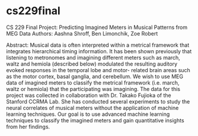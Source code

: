 # cs229final
CS 229 Final Project: Predicting Imagined Meters in Musical Patterns from MEG Data
Authors: Aashna Shroff, Ben Limonchik, Zoe Robert

Abstract:
  Musical data is often interpreted within a metrical framework that integrates hierarchical timing information. It has been shown previously that listening to metronomes and imagining different meters such as march, waltz and hemiola (described below) modulated the resulting auditory evoked responses in the temporal lobe and motor- related brain areas such as the motor cortex, basal ganglia, and cerebellum.
  We wish to use MEG data of imagined meters to classify the metrical framework (i.e. march, waltz or hemiola) that the participating was imagining. The data for this project was collected in collaboration with Dr. Takako Fujioka of the Stanford CCRMA Lab. She has conducted several experiments to study the neural correlates of musical meters without the application of machine learning techniques. Our goal is to use advanced machine learning techniques to classify the imagined meters and gain quantitative insights from her findings.
